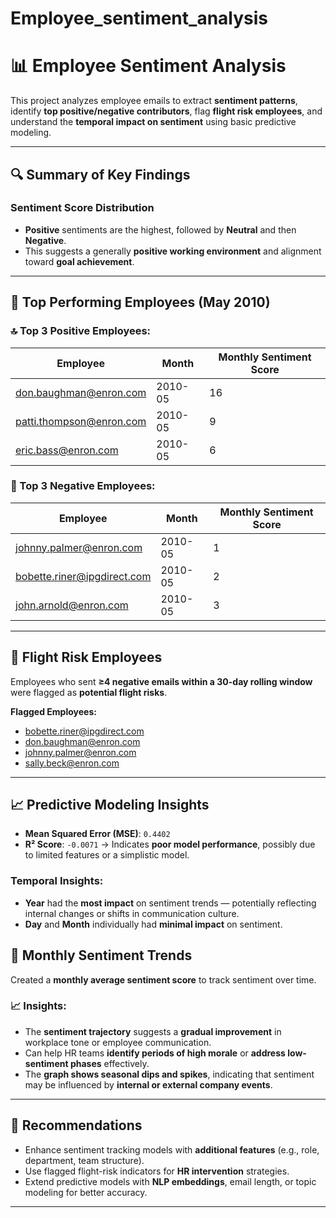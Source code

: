 # Employee_sentiment_analysis
# 📊 Employee Sentiment Analysis

This project analyzes employee emails to extract **sentiment patterns**, identify **top positive/negative contributors**, flag **flight risk employees**, and understand the **temporal impact on sentiment** using basic predictive modeling.

---

## 🔍 Summary of Key Findings

### Sentiment Score Distribution
- **Positive** sentiments are the highest, followed by **Neutral** and then **Negative**.
- This suggests a generally **positive working environment** and alignment toward **goal achievement**.

---

## 🏅 Top Performing Employees (May 2010)

### 🔝 Top 3 Positive Employees:
| Employee                     | Month   | Monthly Sentiment Score |
|-----------------------------|---------|--------------------------|
| don.baughman@enron.com      | 2010-05 | 16                       |
| patti.thompson@enron.com    | 2010-05 | 9                        |
| eric.bass@enron.com         | 2010-05 | 6                        |

### 🔻 Top 3 Negative Employees:
| Employee                          | Month   | Monthly Sentiment Score |
|----------------------------------|---------|--------------------------|
| johnny.palmer@enron.com          | 2010-05 | 1                        |
| bobette.riner@ipgdirect.com      | 2010-05 | 2                        |
| john.arnold@enron.com            | 2010-05 | 3                        |

---

## 🚨 Flight Risk Employees
Employees who sent **≥4 negative emails within a 30-day rolling window** were flagged as **potential flight risks**.

**Flagged Employees:**
- bobette.riner@ipgdirect.com  
- don.baughman@enron.com  
- johnny.palmer@enron.com  
- sally.beck@enron.com  

---

## 📈 Predictive Modeling Insights

- **Mean Squared Error (MSE)**: `0.4402`  
- **R² Score**: `-0.0071` → Indicates **poor model performance**, possibly due to limited features or a simplistic model.

### Temporal Insights:
- **Year** had the **most impact** on sentiment trends — potentially reflecting internal changes or shifts in communication culture.
- **Day** and **Month** individually had **minimal impact** on sentiment.


## 📆 Monthly Sentiment Trends

Created a **monthly average sentiment score** to track sentiment over time.

### 📈 Insights:
- The **sentiment trajectory** suggests a **gradual improvement** in workplace tone or employee communication.
- Can help HR teams **identify periods of high morale** or **address low-sentiment phases** effectively.
- The **graph shows seasonal dips and spikes**, indicating that sentiment may be influenced by **internal or external company events**.

---

## 📌 Recommendations

- Enhance sentiment tracking models with **additional features** (e.g., role, department, team structure).
- Use flagged flight-risk indicators for **HR intervention** strategies.
- Extend predictive models with **NLP embeddings**, email length, or topic modeling for better accuracy.
  

---

